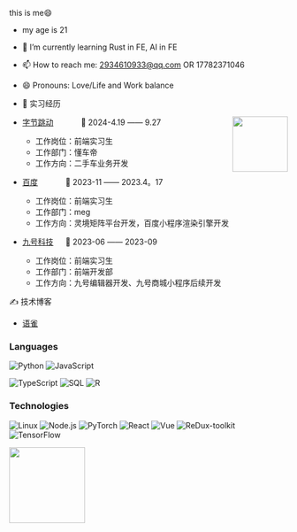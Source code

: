 <!-- [![](https://raw.githubusercontent.com/adamalston/adamalston/master/profile.gif)](https://www.adamalston.com/)If you want the template for my gif, email me! -->

this is me😄
- my age is 21
- 🌱 I’m currently learning Rust in FE, AI in FE
- 📫 How to reach me: 2934610933@qq.com OR 17782371046
- 😄 Pronouns: Love/Life and Work balance

- 💼 实习经历

<img align="right" width="100" height="100" src="https://www.google.com.hk/url?sa=i&url=https%3A%2F%2Fhd1080.pro%2F24526.html&psig=AOvVaw0MTudEE3jOQd_ot6KvO6jg&ust=1713197501546000&source=images&cd=vfe&opi=89978449&ved=0CBIQjRxqFwoTCICc8JWMwoUDFQAAAAAdAAAAABAE" />

- [字节跳动](https://www.bytedance.com/zh/) &emsp;&emsp;&emsp; 📌 2024-4.19 —— 9.27

  - 工作岗位：前端实习生
  - 工作部门：懂车帝
  - 工作方向：二手车业务开发


- [百度](https://home.baidu.com/) &emsp;&emsp;&emsp; 📌 2023-11 —— 2023.4。17

  - 工作岗位：前端实习生
  - 工作部门：meg
  - 工作方向：灵境矩阵平台开发，百度小程序渲染引擎开发

- [九号科技](https://www.ninebot.com/aboutUs/) &emsp; 📌 2023-06 —— 2023-09

  - 工作岗位：前端实习生
  - 工作部门：前端开发部
  - 工作方向：九号编辑器开发、九号商城小程序后续开发
 
    
 

✍️ 技术博客

  - [语雀](https://www.yuque.com/u29297079)

### Languages

![Python](https://img.shields.io/badge/-Python-000?&logo=Python)
![JavaScript](https://img.shields.io/badge/-JavaScript-000?&logo=JavaScript)

![TypeScript](https://img.shields.io/badge/-TypeScript-000?&logo=TypeScript)
![SQL](https://img.shields.io/badge/-SQL-000?&logo=MySQL)
![R](https://img.shields.io/badge/-R-000?&logo=R)

### Technologies

![Linux](https://img.shields.io/badge/-Linux-000?&logo=Linux)
![Node.js](https://img.shields.io/badge/-Node.js-000?&logo=node.js)
![PyTorch](https://img.shields.io/badge/-PyTorch-000?&logo=PyTorch)
![React](https://img.shields.io/badge/-React-000?&logo=React)
![Vue](https://img.shields.io/badge/-Vue-000?&logo=Vue)
![ReDux-toolkit](https://img.shields.io/badge/-Redux-000?&logo=Redux)
![TensorFlow](https://img.shields.io/badge/-TensorFlow-000?&logo=TensorFlow)

<!-- ### Full Stack Projects

[![](https://img.shields.io/badge/-🧬%20My%20Website-000)](https://github.com/adamalston/v2)
[![](https://img.shields.io/badge/-🦠%20COVID‑19%20Dashboard-000)](https://github.com/adamalston/COVID-19-Dashboard)
[![](https://img.shields.io/badge/-📝%20Summarizer-000)](https://github.com/adamalston/Summarizer)
[![](https://img.shields.io/badge/-🔬%20Overwatch-000)](https://github.com/adamalston/overwatch)
[![](https://img.shields.io/badge/-🛰%20KubeSat-000)](https://github.com/adamalston/kubesat)
[![](https://img.shields.io/badge/-🔊%20Voice%20Poker-000)](https://github.com/adamalston/Poker)
[![](https://img.shields.io/badge/-🗺%20PokémonGo%20Map-000)](https://github.com/adamalston/PokemonGo-Map) -->

<!-- ### Cybersecurity Projects

[![](https://img.shields.io/badge/-🩸%20Heartbleed-000)](https://github.com/adamalston/Heartbleed)
[![](https://img.shields.io/badge/-🌊%20SYN%20Flood-000)](https://github.com/adamalston/SYN-Flood)
[![](https://img.shields.io/badge/-🗂%20Packet%20Sniffing%20%26%20Spoofing-000)](https://github.com/adamalston/Packet-Sniffing-and-Spoofing)
[![](https://img.shields.io/badge/-💉%20SQL%20Injection-000)](https://github.com/adamalston/SQL-Injection)
[![](https://img.shields.io/badge/-🛡%20Spectre%20%26%20Meltdown-000)](https://github.com/adamalston/Meltdown-Spectre)
[![](https://img.shields.io/badge/-🌐%20Network%20Tools-000)](https://github.com/adamalston/Network-Tools) -->

<!-- wi*quL3fcV --><img height="137px" src="https://github-readme-stats.vercel.app/api/top-langs/?username=wjywy&hide=html&hide_title=true&hide_border=true&layout=compact&langs_count=6&exclude_repo=comp426,Redventures-Movie-Quotes&text_color=000&icon_color=fff&bg_color=0,52fa5a,4dfcff,c64dff&theme=graywhite" /></a>

  <!-- Snake Code Contribution Map 贪吃蛇代码贡献图 -->
  <br clear="both">


